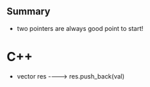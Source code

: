 ## Summary
- two pointers are always good point to start!
# C++
- vector<int> res  ---->   res.push_back(val)
